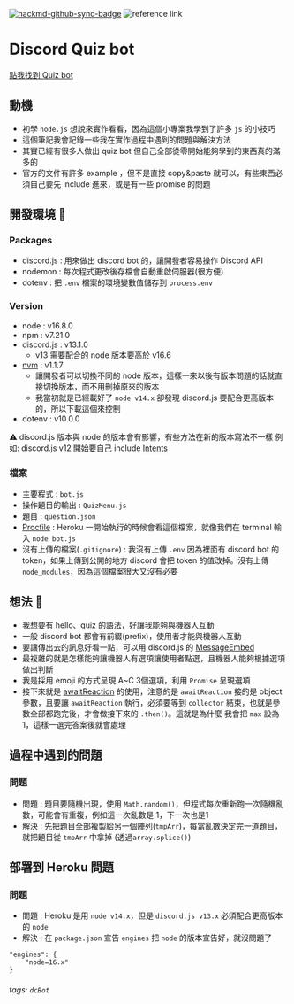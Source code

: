 [![hackmd-github-sync-badge](https://hackmd.io/XchEkej_T7-UhDxslgFE6A/badge)](https://hackmd.io/XchEkej_T7-UhDxslgFE6A)
![reference link](https://img.shields.io/badge/status-success-green)

# Discord Quiz bot
[點我找到 Quiz bot](https://discord.com/oauth2/authorize?client_id=881683703791763477&permissions=8&scope=bot)
## 動機
* 初學 `node.js` 想說來實作看看，因為這個小專案我學到了許多 `js` 的小技巧
* 這個筆記我會記錄一些我在實作過程中遇到的問題與解決方法
* 其實已經有很多人做出 quiz bot 但自己全部從零開始能夠學到的東西真的滿多的
* 官方的文件有許多 example ，但不是直接 copy&paste 就可以，有些東西必須自己要先
include 進來，或是有一些 promise 的問題

## 開發環境 🔧
### Packages
* discord.js : 用來做出 discord bot 的，讓開發者容易操作 Discord API 
* nodemon : 每次程式更改後存檔會自動重啟伺服器(很方便)
* dotenv : 把 `.env` 檔案的環境變數值儲存到 `process.env`
### Version
* node : v16.8.0
* npm : v7.21.0
* discord.js : v13.1.0 
    * v13 需要配合的 node 版本要高於 v16.6
* [nvm](https://stackoverflow.com/questions/8191459/how-do-i-update-node-js) : v1.1.7 
    * 讓開發者可以切換不同的 node 版本，這樣一來以後有版本問題的話就直接切換版本，而不用刪掉原來的版本
    * 我當初就是已經載好了 `node v14.x` 卻發現 discord.js 要配合更高版本的，所以下載這個來控制
* dotenv : v10.0.0

:warning: discord.js 版本與 node 的版本會有影響，有些方法在新的版本寫法不一樣
例如: discord.js v12 開始要自己 include [Intents](https://discordjs.guide/popular-topics/intents.html#privileged-intents)


### 檔案
* 主要程式 : `bot.js`
* 操作題目的輸出 : `QuizMenu.js`
* 題目 : `question.json`
* [Procfile](https://devcenter.heroku.com/articles/procfile) : Heroku 一開始執行的時候會看這個檔案，就像我們在 terminal 輸入 `node bot.js`
* 沒有上傳的檔案(`.gitignore`) :  我沒有上傳 `.env` 因為裡面有 discord bot 的 token，如果上傳到公開的地方 discord 會把 token 的值改掉。沒有上傳 `node_modules`，因為這個檔案很大又沒有必要 

## 想法 💭
* 我想要有 hello、quiz 的語法，好讓我能夠與機器人互動
* 一般 discord bot 都會有前綴(prefix)，使用者才能與機器人互動
* 要讓傳出去的訊息好看一點，可以用 discord.js 的 [MessageEmbed](https://discordjs.guide/popular-topics/embeds.html#embed-preview)
* 最複雜的就是怎樣能夠讓機器人有選項讓使用者點選，且機器人能夠根據選項做出判斷
* 我是採用 emoji 的方式呈現 A~C 3個選項，利用 `Promise` 呈現選項
* 接下來就是 [awaitReaction](https://discordjs.guide/popular-topics/collectors.html#message-collectors) 的使用，注意的是 `awaitReaction` 接的是 object 參數，且要讓 `awaitReaction` 
執行，必須要等到 `collector` 結束，也就是參數全部都跑完後，才會做接下來的 `.then()`。這就是為什麼
我會把 `max` 設為1，這樣一選完答案後就會處理

## 過程中遇到的問題
### 問題
* 問題 : 題目要隨機出現，使用 `Math.random()`，但程式每次重新跑一次隨機亂數，可能會有重複，例如這一次亂數是 1，下一次也是1
* 解決 : 先把題目全部複製給另一個陣列(`tmpArr`)，每當亂數決定完一道題目，就把題目從 `tmpArr` 中拿掉 (透過`array.splice()`)

## 部署到 Heroku 問題
### 問題
* 問題 : Heroku 是用 `node v14.x`，但是 `discord.js v13.x` 必須配合更高版本的 `node`
* 解決 : 在 `package.json` 宣告 `engines` 把 `node` 的版本宣告好，就沒問題了
```json=
"engines": {
    "node=16.x"
}
```

###### tags: `dcBot`